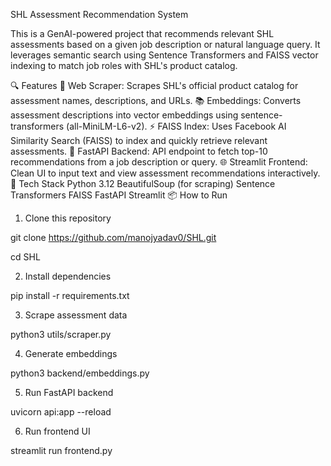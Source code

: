 SHL Assessment Recommendation System

This is a GenAI-powered project that recommends relevant SHL assessments based on a given job description or natural language query. It leverages semantic search using Sentence Transformers and FAISS vector indexing to match job roles with SHL's product catalog.

🔍 Features
🔗 Web Scraper: Scrapes SHL's official product catalog for assessment names, descriptions, and URLs.
📚 Embeddings: Converts assessment descriptions into vector embeddings using sentence-transformers (all-MiniLM-L6-v2).
⚡ FAISS Index: Uses Facebook AI Similarity Search (FAISS) to index and quickly retrieve relevant assessments.
🚀 FastAPI Backend: API endpoint to fetch top-10 recommendations from a job description or query.
🌐 Streamlit Frontend: Clean UI to input text and view assessment recommendations interactively.
🧰 Tech Stack
Python 3.12
BeautifulSoup (for scraping)
Sentence Transformers
FAISS
FastAPI
Streamlit
📦 How to Run
1. Clone this repository

git clone https://github.com/manojyadav0/SHL.git

cd SHL

2. Install dependencies

pip install -r requirements.txt

3. Scrape assessment data

python3 utils/scraper.py

4. Generate embeddings

python3 backend/embeddings.py

5. Run FastAPI backend


uvicorn api:app --reload

6. Run frontend UI

streamlit run frontend.py
